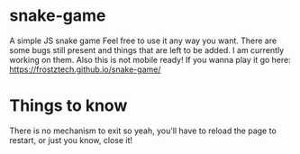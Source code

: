 # snake-game
A simple JS snake game
 Feel free to use it any way you want.
 There are some bugs still present and things that are left to be added. I am currently working on them. Also this is not mobile ready!
 If you wanna play it go here: https://frostztech.github.io/snake-game/
 
 
# Things to know
There is no mechanism to exit so yeah, you'll have to reload the page to restart, or just you know, close it!

